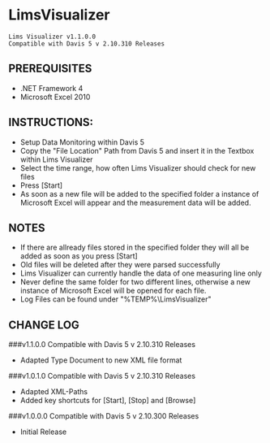 LimsVisualizer
==============
    Lims Visualizer v1.1.0.0
    Compatible with Davis 5 v 2.10.310 Releases

PREREQUISITES
-------------
- .NET Framework 4
- Microsoft Excel 2010

INSTRUCTIONS:
-------------
- Setup Data Monitoring within Davis 5
- Copy the "File Location" Path from Davis 5 and insert it in the Textbox within Lims Visualizer
- Select the time range, how often Lims Visualizer should check for new files
- Press [Start]
- As soon as a new file will be added to the specified folder a instance of Microsoft Excel will appear and the measurement data will be added.

NOTES
-----
- If there are allready files stored in the specified folder they will all be added as soon as you press [Start]
- Old files will be deleted after they were parsed successfully
- Lims Visualizer can currently handle the data of one measuring line only
- Never define the same folder for two different lines, otherwise a new instance of Microsoft Excel will be opened for each file.
- Log Files can be found under "%TEMP%\LimsVisualizer"

CHANGE LOG
----------
###v1.1.0.0
Compatible with Davis 5 v 2.10.310 Releases
- Adapted Type Document to new XML file format

###v1.0.1.0
Compatible with Davis 5 v 2.10.310 Releases
- Adapted XML-Paths
- Added key shortcuts for [Start], [Stop] and [Browse]

###v1.0.0.0
Compatible with Davis 5 v 2.10.300 Releases
- Initial Release